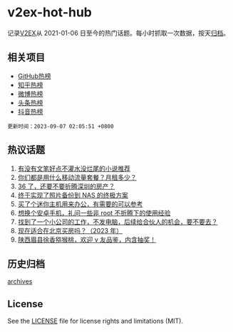# v2ex-hot-hub

 记录[V2EX](https://www.v2ex.com/)从 2021-01-06 日至今的热门话题。每小时抓取一次数据，按天[归档](archives)。
 
 ## 相关项目

- [GitHub热榜](https://github.com/it985/github-hot-hub)
- [知乎热榜](https://github.com/it985/zhihu-hot-hub)
- [微博热榜](https://github.com/it985/weibo-hot-hub)
- [头条热榜](https://github.com/it985/toutiao-hot-hub)
- [抖音热榜](https://github.com/it985/douyin-hot-hub)


 `更新时间：2023-09-07 02:05:51 +0800`

## 热议话题

1. [有没有文笔好点不灌水没烂尾的小说推荐](https://www.v2ex.com/t/971268)
1. [你们都是用什么移动流量套餐？月租多少？](https://www.v2ex.com/t/971356)
1. [36 了，还要不要折腾深圳的房产？](https://www.v2ex.com/t/971403)
1. [终于实现了照片备份到 NAS 的终极方案](https://www.v2ex.com/t/971308)
1. [买了个迷你主机用来办公，有需要的可以参考](https://www.v2ex.com/t/971309)
1. [想换个安卓手机，礼问一些非 root 不折腾下的使用经验](https://www.v2ex.com/t/971315)
1. [找到了一个小公司的工作，不发电脑，后续给合伙人的机会，要不要去？](https://www.v2ex.com/t/971375)
1. [现在适合在北京买房吗？（2023 年）](https://www.v2ex.com/t/971346)
1. [陕西眉县徐香猕猴桃，欢迎 v 友品鉴，内含抽奖！](https://www.v2ex.com/t/971348)

## 历史归档

[archives](archives)

## License

See the [LICENSE](LICENSE) file for license rights and limitations (MIT).
